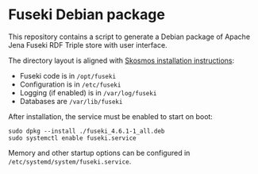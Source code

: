 # Fuseki Debian package

This repository contains a script to generate a Debian package of Apache Jena Fuseki RDF Triple store with user interface.

The directory layout is aligned with [Skosmos installation instructions](https://github.com/NatLibFi/Skosmos/wiki/InstallTutorial):

- Fuseki code is in `/opt/fuseki`
- Configuration is in `/etc/fuseki`
- Logging (if enabled) is in `/var/log/fuseki`
- Databases are `/var/lib/fuseki`

After installation, the service must be enabled to start on boot:

    sudo dpkg --install ./fuseki_4.6.1-1_all.deb
    sudo systemctl enable fuseki.service

Memory and other startup options can be configured in `/etc/systemd/system/fuseki.service`.
